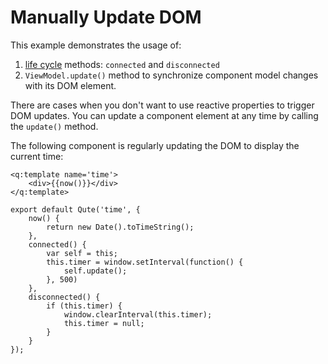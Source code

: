 # Manually Update DOM

This example demonstrates the usage of:

1. [life cycle](#/model/lifecycle) methods: `connected` and `disconnected`
2. `ViewModel.update()` method to synchronize component model changes with its DOM element.

There are cases when you don't want to use reactive properties to trigger DOM updates. You can update a component element at any time by calling the `update()` method.

The following component is regularly updating the DOM to display the current time:

```jsq
<q:template name='time'>
	<div>{{now()}}</div>
</q:template>

export default Qute('time', {
	now() {
		return new Date().toTimeString();
	},
	connected() {
		var self = this;
		this.timer = window.setInterval(function() {
			self.update();
		}, 500)
	},
	disconnected() {
		if (this.timer) {
			window.clearInterval(this.timer);
			this.timer = null;
		}
	}
});

```
